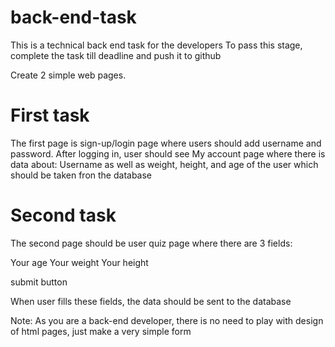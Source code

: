 # back-end-task
This is a technical back end task for the developers To pass this stage, complete the task till deadline and push it to github


Create 2 simple web pages.


# First task

The first page is sign-up/login page where users should add username and password.
After logging in, user should see My account page where there is data about:
Username as well as weight, height, and age of the user which should be taken fron the database


# Second task

The second page should be user quiz page where there are 3 fields:

Your age
Your weight
Your height

submit button

When user fills these fields, the data should be sent to the database


Note: As you are a back-end developer, there is no need to play with design of html pages, just make a very simple form
